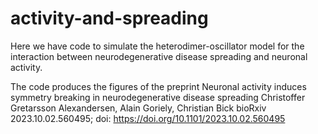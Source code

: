 # activity-and-spreading


Here we have code to simulate the heterodimer-oscillator model for the interaction between neurodegenerative disease spreading and neuronal activity.

The code produces the figures of the preprint
Neuronal activity induces symmetry breaking in neurodegenerative disease spreading
Christoffer Gretarsson Alexandersen, Alain Goriely, Christian Bick
bioRxiv 2023.10.02.560495; doi: https://doi.org/10.1101/2023.10.02.560495
